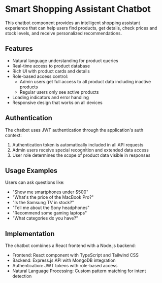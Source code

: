 # Smart Shopping Assistant Chatbot

This chatbot component provides an intelligent shopping assistant experience that can help users find products, get details, check prices and stock levels, and receive personalized recommendations.

## Features

- Natural language understanding for product queries
- Real-time access to product database
- Rich UI with product cards and details
- Role-based access control:
  - Admin users get full access to all product data including inactive products
  - Regular users only see active products
- Loading indicators and error handling
- Responsive design that works on all devices

## Authentication

The chatbot uses JWT authentication through the application's auth context:

1. Authentication token is automatically included in all API requests
2. Admin users receive special recognition and extended data access
3. User role determines the scope of product data visible in responses

## Usage Examples

Users can ask questions like:

- "Show me smartphones under $500"
- "What's the price of the MacBook Pro?"
- "Is the Samsung TV in stock?"
- "Tell me about the Sony headphones"
- "Recommend some gaming laptops"
- "What categories do you have?"

## Implementation

The chatbot combines a React frontend with a Node.js backend:

- Frontend: React component with TypeScript and Tailwind CSS
- Backend: Express.js API with MongoDB integration
- Authentication: JWT tokens with role-based access
- Natural Language Processing: Custom pattern matching for intent detection 